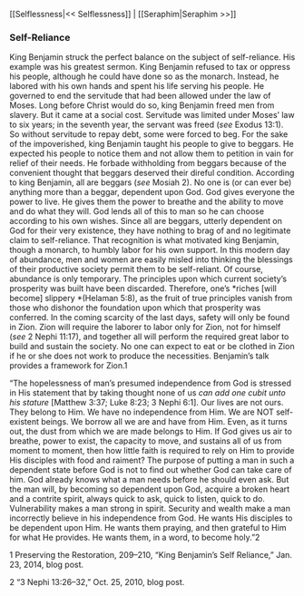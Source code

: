 [[Selflessness|<< Selflessness]]  |  [[Seraphim|Seraphim >>]]

### Self-Reliance
King Benjamin struck the perfect balance on the subject of self-reliance. His example was his greatest sermon. King Benjamin refused to tax or oppress his people, although he could have done so as the monarch. Instead, he labored with his own hands and spent his life serving his people. He governed to end the servitude that had been allowed under the law of Moses. Long before Christ would do so, king Benjamin freed men from slavery. But it came at a social cost. Servitude was limited under Moses’ law to six years; in the seventh year, the servant was freed (*see* Exodus 13:1). So without servitude to repay debt, some were forced to beg. For the sake of the impoverished, king Benjamin taught his people to give to beggars. He expected his people to notice them and not allow them to petition in vain for relief of their needs. He forbade withholding from beggars because of the convenient thought that beggars deserved their direful condition. According to king Benjamin, all are beggars (*see* Mosiah 2). No one is (or can ever be) anything more than a beggar, dependent upon God. God gives everyone the power to live. He gives them the power to breathe and the ability to move and do what they will. God lends all of this to man so he can choose according to his own wishes. Since all are beggars, utterly dependent on God for their very existence, they have nothing to brag of and no legitimate claim to self-reliance. That recognition is what motivated king Benjamin, though a monarch, to humbly labor for his own support. In this modern day of abundance, men and women are easily misled into thinking the blessings of their productive society permit them to be self-reliant. Of course, abundance is only temporary. The principles upon which current society’s prosperity was built have been discarded. Therefore, one’s *riches [will become] slippery *(Helaman 5:8), as the fruit of true principles vanish from those who dishonor the foundation upon which that prosperity was conferred. In the coming scarcity of the last days, safety will only be found in Zion. Zion will require the laborer to labor only for Zion, not for himself (*see* 2 Nephi 11:17), and together all will perform the required great labor to build and sustain the society. No one can expect to eat or be clothed in Zion if he or she does not work to produce the necessities. Benjamin’s talk provides a framework for Zion.1

“The hopelessness of man’s presumed independence from God is stressed in His statement that by taking thought none of us *can add one cubit unto his stature* [Matthew 3:37; Luke 8:23; 3 Nephi 6:1]. Our lives are not ours. They belong to Him. We have no independence from Him. We are NOT self-existent beings. We borrow all we are and have from Him. Even, as it turns out, the dust from which we are made belongs to Him. If God gives us air to breathe, power to exist, the capacity to move, and sustains all of us from moment to moment, then how little faith is required to rely on Him to provide His disciples with food and raiment? The purpose of putting a man in such a dependent state before God is not to find out whether God can take care of him. God already knows what a man needs before he should even ask. But the man will, by becoming so dependent upon God, acquire a broken heart and a contrite spirit, always quick to ask, quick to listen, quick to do. Vulnerability makes a man strong in spirit. Security and wealth make a man incorrectly believe in his independence from God. He wants His disciples to be dependent upon Him. He wants them praying, and then grateful to Him for what He provides. He wants them, in a word, to become holy.”2



1 Preserving the Restoration, 209–210, “King Benjamin’s Self Reliance,” Jan. 23, 2014, blog post.


2 “3 Nephi 13:26–32,” Oct. 25, 2010, blog post.